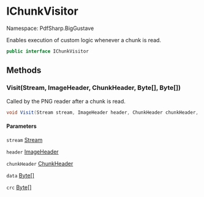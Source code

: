 # IChunkVisitor

Namespace: PdfSharp.BigGustave

Enables execution of custom logic whenever a chunk is read.

```csharp
public interface IChunkVisitor
```

## Methods

### **Visit(Stream, ImageHeader, ChunkHeader, Byte[], Byte[])**

Called by the PNG reader after a chunk is read.

```csharp
void Visit(Stream stream, ImageHeader header, ChunkHeader chunkHeader, Byte[] data, Byte[] crc)
```

#### Parameters

`stream` [Stream](https://docs.microsoft.com/en-us/dotnet/api/system.io.stream)<br>

`header` [ImageHeader](./pdfsharp.biggustave.imageheader)<br>

`chunkHeader` [ChunkHeader](./pdfsharp.biggustave.chunkheader)<br>

`data` [Byte[]](https://docs.microsoft.com/en-us/dotnet/api/system.byte)<br>

`crc` [Byte[]](https://docs.microsoft.com/en-us/dotnet/api/system.byte)<br>
